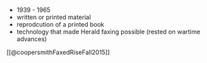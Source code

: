 - 1939 - 1965
- written or printed material 
- reprodcution of a printed book 
- technology that made Herald faxing possible  (rested on wartime advances)


[[@coopersmithFaxedRiseFall2015]]